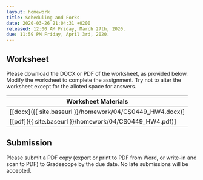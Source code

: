 ```yaml
---
layout: homework
title: Scheduling and Forks
date: 2020-03-26 21:04:31 +0200
released: 12:00 AM Friday, March 27th, 2020.
due: 11:59 PM Friday, April 3rd, 2020.
---
```


## Worksheet

Please download the DOCX or PDF of the worksheet, as provided below.
Modify the worksheet to complete the assignment.
Try not to alter the worksheet except for the alloted space for answers.

| Worksheet Materials |
|---------------------|
| [[docx]({{ site.baseurl }}/homework/04/CS0449_HW4.docx)] |
| [[pdf]({{ site.baseurl }}/homework/04/CS0449_HW4.pdf)]   |

## Submission

Please submit a PDF copy (export or print to PDF from Word, or write-in and scan to PDF) to Gradescope by the due date.
No late submissions will be accepted.
